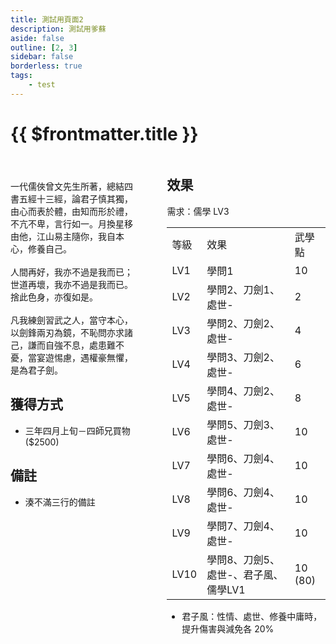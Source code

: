 ```yaml
---
title: 測試用頁面2
description: 測試用爹蘇
aside: false
outline: [2, 3]
sidebar: false
borderless: true
tags:
    - test
---
```


# {{ $frontmatter.title }}

<div style="display: table-row">
<div style="width: 400px; display: table-cell;">

<BookItemIcon :size="`medium`" :needLink="false" :no="2003"></BookItemIcon>
一代儒俠曾文先生所著，總結四書五經十三經，論君子慎其獨，由心而表於體，由知而形於禮，不亢不卑，言行如一。月換星移由他，江山易主隨你，我自本心，修養自己。
<br><br>
人間再好，我亦不過是我而已；世道再壞，我亦不過是我而已。捨此色身，亦復如是。
<br><br>
凡我練劍習武之人，當守本心，以劍鋒兩刃為鏡，不恥問亦求諸己，謙而自強不息，處患難不憂，當宴遊惕慮，遇權豪無懼，是為君子劍。

## 獲得方式

- 三年四月上旬－四師兄買物($2500)

## 備註

- 湊不滿三行的備註
    
</div>

<div style="width: 400px; display: table-cell; padding-left:50px">

## 效果

需求：儒學 LV3

<table>
    <tr>
        <td>等級</td>
        <td>效果</td>
        <td>武學點</td>
    </tr>
    <tr>
        <td>LV1</td>
        <td>學問1</td>
        <td>10</td>
    </tr>
    <tr>
        <td>LV2</td>
        <td>學問2、刀劍1、處世-</td>
        <td>2</td>
    </tr>
    <tr>
        <td>LV3</td>
        <td>學問2、刀劍2、處世-</td>
        <td>4</td>
    </tr>
    <tr>
        <td>LV4</td>
        <td>學問3、刀劍2、處世-</td>
        <td>6</td>
    </tr>
    <tr>
        <td>LV5</td>
        <td>學問4、刀劍2、處世-</td>
        <td>8</td>
    </tr>
    <tr>
        <td>LV6</td>
        <td>學問5、刀劍3、處世-</td>
        <td>10</td>
    </tr>
    <tr>
        <td>LV7</td>
        <td>學問6、刀劍4、處世-</td>
        <td>10</td>
    </tr>
    <tr>
        <td>LV8</td>
        <td>學問6、刀劍4、處世-</td>
        <td>10</td>
    </tr>
    <tr>
        <td>LV9</td>
        <td>學問7、刀劍4、處世-</td>
        <td>10</td>
    </tr>
    <tr>
        <td>LV10</td>
        <td>學問8、刀劍5、處世-、君子風、儒學LV1</td>
        <td>10 (80)</td>
    </tr>
</table>

-   君子風：性情、處世、修養中庸時，提升傷害與減免各 20%
</div>

</div>